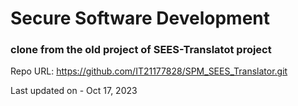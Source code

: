 # Secure Software Development

### clone from the old project of SEES-Translatot project

Repo URL: https://github.com/IT21177828/SPM_SEES_Translator.git

Last updated on - Oct 17, 2023
